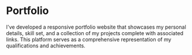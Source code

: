 # Portfolio

I've developed a responsive portfolio website that showcases my personal details, skill set, and a collection of my projects complete with associated links. This platform serves as a comprehensive representation of my qualifications and achievements.
